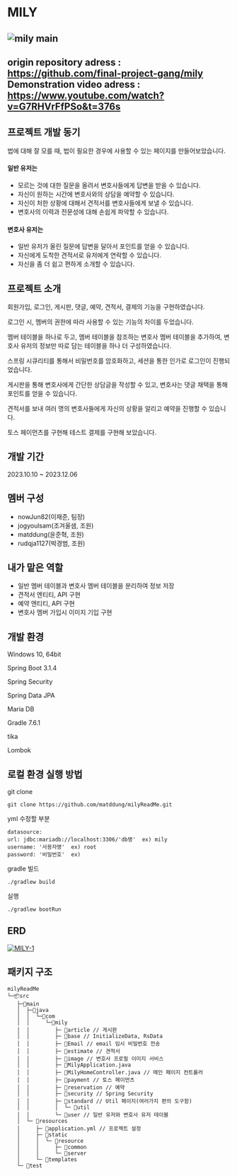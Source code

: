 MILY
====
![mily main](https://github.com/user-attachments/assets/ae540be2-7d2a-4308-a1c3-54e0daad51ca)
---------------
origin repository adress : https://github.com/final-project-gang/mily
Demonstration video adress : https://www.youtube.com/watch?v=G7RHVrFfPSo&t=376s
----------------

프로젝트 개발 동기
-----------------
법에 대해 잘 모를 때, 법이 필요한 경우에 사용할 수 있는 페이지를 만들어보았습니다.

#### 일반 유저는
- 모르는 것에 대한 질문을 올려서 변호사들에게 답변을 받을 수 있습니다.
- 자신이 원하는 시간에 변호사와의 상담을 예약할 수 있습니다.
- 자신이 처한 상황에 대해서 견적서를 변호사들에게 보낼 수 있습니다.
- 변호사의 이력과 전문성에 대해 손쉽게 파악할 수 있습니다.

#### 변호사 유저는
- 일반 유저가 올린 질문에 답변을 달아서 포인트를 얻을 수 있습니다.
- 자신에게 도착한 견적서로 유저에게 연락할 수 있습니다.
- 자신을 좀 더 쉽고 편하게 소개할 수 있습니다.

프로젝트 소개
------------
회원가입, 로그인, 게시판, 댓글, 예약, 견적서, 결제의 기능을 구현하였습니다.

로그인 시, 멤버의 권한에 따라 사용할 수 있는 기능의 차이를 두었습니다.

멤버 테이블을 하나로 두고, 멤버 테이블을 참조하는 변호사 멤버 테이블을 추가하여, 변호사 유저의 정보만 따로 담는 테이블을 하나 더 구성하였습니다.

스프링 시큐리티를 통해서 비밀번호를 암호화하고, 세션을 통한 인가로 로그인이 진행되었습니다.

게시판을 통해 변호사에게 간단한 상담글을 작성할 수 있고, 변호사는 댓글 채택을 통해 포인트를 얻을 수 있습니다.

견적서를 보내 여러 명의 변호사들에게 자신의 상황을 알리고 예약을 진행할 수 있습니다.

토스 페이먼츠를 구현해 테스트 결제를 구현해 보았습니다.


개발 기간
--------
2023.10.10 ~ 2023.12.06

멤버 구성
---------
- nowJun82(이재준, 팀장)
- jogyoulsam(조겨울샘, 조원)
- matddung(윤준혁, 조원)
- rudqja1127(박경범, 조원)

내가 맡은 역할
-------------
- 일반 멤버 테이블과 변호사 멤버 테이블을 분리하여 정보 저장
- 견적서 엔티티, API 구현
- 예약 엔티티, API 구현
- 변호사 멤버 가입시 이미지 기입 구현

개발 환경
--------
Windows 10, 64bit

Spring Boot 3.1.4

Spring Security

Spring Data JPA

Maria DB

Gradle 7.6.1

tika

Lombok

로컬 환경 실행 방법
------------------
git clone

    git clone https://github.com/matddung/milyReadMe.git

yml 수정할 부분

    datasource:
    url: jdbc:mariadb://localhost:3306/'db명'  ex) mily
    username: '사용자명'  ex) root
    password: '비밀번호'  ex) 

gradle 빌드

    ./gradlew build

실행

    ./gradlew bootRun

ERD
---
<a href="https://ibb.co/Z1gqytM"><img src="https://i.ibb.co/PzWqB36/MILY-1.png" alt="MILY-1" border="0"></a>

패키지 구조
----------
```
milyReadMe
└─📦src
   ├─📂main
   │  ├─📂java
   │  │  └─📂com
   │  │     └─📂mily
   │  │        ├─ 📂article // 게시판
   │  │        ├─ 📂base // InitializeData, RsData
   │  │        ├─ 📂Email // email 임시 비밀번호 전송
   │  │        ├─ 📂estimate // 견적서
   │  │        ├─ 📂image // 변호사 프로필 이미지 서비스
   │  │        ├─ 📜MilyApplication.java
   │  │        ├─ 📜MilyHomeController.java // 메인 페이지 컨트롤러
   │  │        ├─ 📂payment // 토스 페이먼츠
   │  │        ├─ 📂reservation // 예약
   │  │        ├─ 📂security // Spring Security
   │  │        ├─ 📂standard // Util 페이지(여러가지 편의 도구함)
   │  │        │  └─ 📂util
   │  │        └─ 📂user // 일반 유저와 변호사 유저 테이블
   │  └─ 📂resources
   │     ├─ 📜application.yml // 프로젝트 설정
   │     ├─ 📂static
   │     │  └─ 📂resource
   │     │     ├─ 📂common
   │     │     └─ 📂server
   │     └─ 📂templates
   └─ 📂test
```
